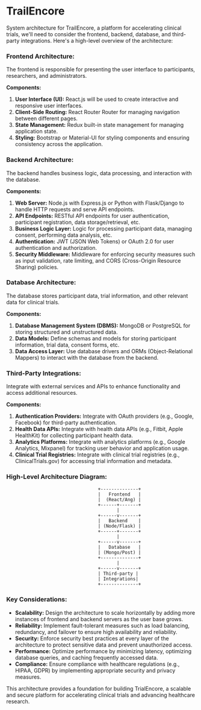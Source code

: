 # TrailEncore

System architecture for TrailEncore, a platform for accelerating clinical trials, we'll need to consider the frontend, backend, database, and third-party integrations. Here's a high-level overview of the architecture:

### Frontend Architecture:
The frontend is responsible for presenting the user interface to participants, researchers, and administrators.

**Components:**
1. **User Interface (UI):** React.js will be used to create interactive and responsive user interfaces.
2. **Client-Side Routing:** React Router Router for managing navigation between different pages.
3. **State Management:** Redux built-in state management for managing application state.
4. **Styling:** Bootstrap or Material-UI for styling components and ensuring consistency across the application.

### Backend Architecture:
The backend handles business logic, data processing, and interaction with the database.

**Components:**
1. **Web Server:** Node.js with Express.js or Python with Flask/Django to handle HTTP requests and serve API endpoints.
2. **API Endpoints:** RESTful API endpoints for user authentication, participant registration, data storage/retrieval, etc.
3. **Business Logic Layer:** Logic for processing participant data, managing consent, performing data analysis, etc.
4. **Authentication:** JWT (JSON Web Tokens) or OAuth 2.0 for user authentication and authorization.
5. **Security Middleware:** Middleware for enforcing security measures such as input validation, rate limiting, and CORS (Cross-Origin Resource Sharing) policies.

### Database Architecture:
The database stores participant data, trial information, and other relevant data for clinical trials.

**Components:**
1. **Database Management System (DBMS):** MongoDB or PostgreSQL for storing structured and unstructured data.
2. **Data Models:** Define schemas and models for storing participant information, trial data, consent forms, etc.
3. **Data Access Layer:** Use database drivers and ORMs (Object-Relational Mappers) to interact with the database from the backend.

### Third-Party Integrations:
Integrate with external services and APIs to enhance functionality and access additional resources.

**Components:**
1. **Authentication Providers:** Integrate with OAuth providers (e.g., Google, Facebook) for third-party authentication.
2. **Health Data APIs:** Integrate with health data APIs (e.g., Fitbit, Apple HealthKit) for collecting participant health data.
3. **Analytics Platforms:** Integrate with analytics platforms (e.g., Google Analytics, Mixpanel) for tracking user behavior and application usage.
4. **Clinical Trial Registries:** Integrate with clinical trial registries (e.g., ClinicalTrials.gov) for accessing trial information and metadata.

### High-Level Architecture Diagram:

```
                                  +--------------+
                                  |   Frontend   |
                                  |  (React/Ang) |
                                  +------+-------+
                                         |
                                  +------v-------+
                                  |   Backend    |
                                  | (Node/Flask) |
                                  +------+-------+
                                         |
                                  +------v-------+
                                  |   Database   |
                                  | (Mongo/Post) |
                                  +--------------+
                                         |
                                  +------v-------+
                                  | Third-party |
                                  | Integrations|
                                  +--------------+
```

### Key Considerations:
- **Scalability:** Design the architecture to scale horizontally by adding more instances of frontend and backend servers as the user base grows.
- **Reliability:** Implement fault-tolerant measures such as load balancing, redundancy, and failover to ensure high availability and reliability.
- **Security:** Enforce security best practices at every layer of the architecture to protect sensitive data and prevent unauthorized access.
- **Performance:** Optimize performance by minimizing latency, optimizing database queries, and caching frequently accessed data.
- **Compliance:** Ensure compliance with healthcare regulations (e.g., HIPAA, GDPR) by implementing appropriate security and privacy measures.

This architecture provides a foundation for building TrialEncore, a scalable and secure platform for accelerating clinical trials and advancing healthcare research.
